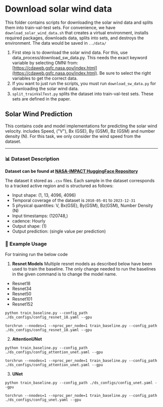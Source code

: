 # Download solar wind data

This folder contains scripts for downloading the solar wind data and splits them into train-val-test sets. For convenience, we have `download_solar_wind_data.sh` that creates a virtual environment, installs required packages, downloads data, splits into sets, and destroys the environment. The data would be saved in `../data/`

1. First step is to download the solar wind data. For this, use data_process/download_sw_data.py. This needs the exact keyword variable by selecting OMNI from: [https://cdaweb.gsfc.nasa.gov/index.html](https://cdaweb.gsfc.nasa.gov/index.html). Be sure to select the right variables to get the correct data.
2. If you want to just run the scripts, you must run `download_sw_data.py` for downloading the solar wind data.
3. `split_trainValTest.py` splits the dataset into train-val-test sets. These sets are defined in the paper.

## Solar Wind Prediction

This contains code and model implementations for predicting the solar wind velocity. includes Speed, ("V"), Bx (GSE), By (GSM), Bz (GSM) and number density (N). For this task, we only consider the wind speed from the dataset.

---

### 📊 Dataset Description

**Dataset can be found at [NASA-IMPACT HuggingFace Repository](https://huggingface.co/datasets/nasa-impact/Surya-bench-solarwind)**

The dataset it stored as `.csv` files. Each sample in the dataset corresponds to a tracked active region and is structured as follows:
- Input shape: (1, 13, 4096, 4096)
- Temporal coverage of the dataset is `2010-05-01` to `2023-12-31`
- 5 physical quantities: V, Bx(GSE), By(GSM), Bz(GSM), Number Density (N)
- Input timestamps: (120748,)
- cadence: Hourly
- Output shape: (1)
- Output prediction:  (single value per prediction)


### 🚀 Example Usage

For training run the below code

1. **Resnet Models**
Multiple resnet models as described below have been used to train the baseline. The only change needed to run the baselines in the given command is to change the model name.
- Resnet18
- Resnet34
- Resnet50
- Resnet101
- Resnet152
```
python train_baseline.py --config_path ./ds_configs/config_resnet_18.yaml --gpu 
```

```
torchrun --nnodes=1 --nproc_per_node=1 train_baseline.py --config_path ./ds_configs/config_resnet_18.yaml --gpu
```

2. **AttentionUNet**
```
python train_baseline.py --config_path ./ds_configs/config_attention_unet.yaml --gpu 
```

```
torchrun --nnodes=1 --nproc_per_node=1 train_baseline.py --config_path ./ds_configs/config_attention_unet.yaml --gpu
```

3. **UNet**
```
python train_baseline.py --config_path ./ds_configs/config_unet.yaml --gpu 
```

```
torchrun --nnodes=1 --nproc_per_node=1 train_baseline.py --config_path ./ds_configs/config_unet.yaml --gpu
```